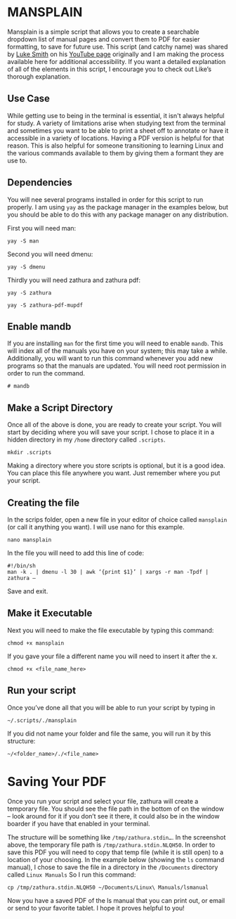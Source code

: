 # MANSPLAIN

Mansplain is a simple script that allows you to create a searchable dropdown list of manual pages and convert them to PDF for easier formatting, to save for future use. This script (and catchy name) was shared by [Luke Smith](https://github.com/LukeSmithxyz) on his [YouTube page](https://www.youtube.com/watch?v=8E8sUNHdzG8&t=4s) originally and I am making the process available here for additional accessibility. If you want a detailed explanation of all of the elements in this script, I encourage you to check out Like’s thorough explanation.

## Use Case

While getting use to being in the terminal is essential, it isn't always helpful for study. A variety of limitations arise when studying text from the terminal and sometimes you want to be able to print a sheet off to annotate or have it accessible in a variety of locations. Having a PDF version is helpful for that reason. This is also helpful for someone transitioning to learning Linux and the various commands available to them by giving them a formant they are use to.

## Dependencies

You will nee several programs installed in order for this script to run properly. I am using ```yay``` as the package manager in the examples below, but you should be able to do this with any package manager on any distribution.

First you will need man:

```
yay -S man 
```

Second you will need dmenu:

```
yay -S dmenu
```

Thirdly you will need zathura and zathura pdf:

```
yay -S zathura 
```

```
yay -S zathura-pdf-mupdf
```

## Enable mandb
If you are installing ```man``` for the first time you will need to enable ```mandb```. This will index all of the manuals you have on your system; this may take a while. Additionally, you will want to run this command whenever you add new programs so that the manuals are updated. You will need root permission in order to run the command.
```
# mandb
```
## Make a Script Directory

Once all of the above is done, you are ready to create your script. You will start by deciding where you will save your script. I chose to place it in a hidden directory in my ```/home``` directory called ```.scripts```. 
```
mkdir .scripts
```
Making a directory where you store scripts is optional, but it is a good idea. You can place this file anywhere you want. Just remember where you put your script.

## Creating the file

In the scrips folder, open a new file in your editor of choice called ```mansplain``` (or call it anything you want). I will use nano for this example.

```
nano mansplain
```

In the file you will need to add this line of code:

```
#!/bin/sh
man -k . | dmenu -l 30 | awk ‘{print $1}’ | xargs -r man -Tpdf | zathura –
```
Save and exit.

## Make it Executable
Next you will need to make the file executable by typing this command:

```
chmod +x mansplain 
```
If you gave your file a different name you will need to insert it after the x.

```
chmod +x <file_name_here>
```

## Run your script
Once you’ve done all that you will be able to run your script by typing in 

```
~/.scripts/./mansplain
```

If you did not name your folder and file the same, you will run it by this structure:

```
~/<folder_name>/./<file_name>
```
# Saving Your PDF

Once you run your script and select your file, zathura will create a temporary file. You should see the file path in the bottom of on the window – look around for it if you don’t see it there, it could also be in the window boarder if you have that enabled in your terminal. 

The structure will be something like ```/tmp/zathura.stdin…```. In the screenshot above, the temporary file path is ```/tmp/zathura.stdin.NLQH50```. In order to save this PDF you will need to copy that temp file (while it is still open) to a location of your choosing. In the example below (showing the ```ls``` command manual), I chose to save the file in a directory in the ```/Documents``` directory called ```Linux Manuals``` So I run this command:

```
cp /tmp/zathura.stdin.NLQH50 ~/Documents/Linux\ Manuals/lsmanual
```
Now you have a saved PDF of the ls manual that you can print out, or email or send to your favorite tablet. I hope it proves helpful to you!
